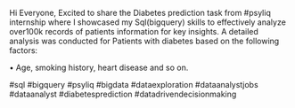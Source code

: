 Hi Everyone,
Excited to share the Diabetes prediction task from #psyliq internship where I showcased my Sql(bigquery) skills to effectively analyze over100k records of patients information for key insights.
A detailed analysis was conducted for Patients with diabetes based on the following factors:

• Age, smoking history, heart disease and so on.

#sql #bigquery #psyliq #bigdata #dataexploration #dataanalystjobs #dataanalyst #diabetesprediction #datadrivendecisionmaking

